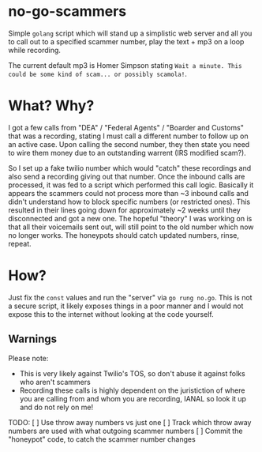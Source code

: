 # no-go-scammers

Simple `golang` script which will stand up a simplistic web server and all you to call out to a specified scammer number, play the text + mp3 on a loop while recording.

The current default mp3 is Homer Simpson stating `Wait a minute. This could be some kind of scam... or possibly scamola!`.

# What? Why?

I got a few calls from "DEA" / "Federal Agents" / "Boarder and Customs" that was a recording, stating I must call a different number to follow up on an active case. Upon calling the second number, they then state you need to wire them money due to an outstanding warrent (IRS modified scam?).

So I set up a fake twilio number which would "catch" these recordings and also send a recording giving out that number. Once the inbound calls are processed, it was fed to a script which performed this call logic. Basically it appears the scammers could not process more than ~3 inbound calls and didn't understand how to block specific numbers (or restricted ones). This resulted in their lines going down for approximately ~2 weeks until they disconnected and got a new one. The hopeful "theory" I was working on is that all their voicemails sent out, will still point to the old number which now no longer works. The honeypots should catch updated numbers, rinse, repeat.

# How?

Just fix the `const` values and run the "server" via `go rung no.go`. This is not a secure script, it likely exposes things in a poor manner and I would not expose this to the internet without looking at the code yourself.

## Warnings

Please note:
 * This is very likely against Twilio's TOS, so don't abuse it against folks who aren't scammers
 * Recording these calls is highly dependent on the juristiction of where you are calling from and whom you are recording, IANAL so look it up and do not rely on me!

TODO:
 [ ] Use throw away numbers vs just one
 [ ] Track which throw away numbers are used with what outgoing scammer numbers
 [ ] Commit the "honeypot" code, to catch the scammer number changes